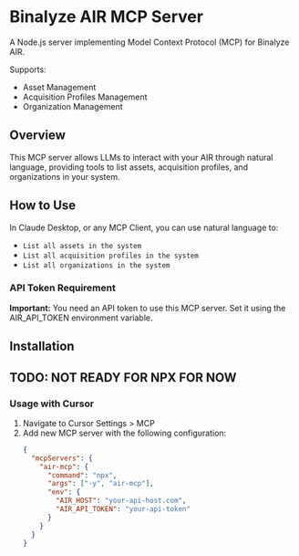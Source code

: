# Binalyze AIR MCP Server

A Node.js server implementing Model Context Protocol (MCP) for Binalyze AIR.

Supports:

- Asset Management
- Acquisition Profiles Management
- Organization Management

## Overview

This MCP server allows LLMs to interact with your AIR through natural language, providing tools to list assets, acquisition profiles, and organizations in your system.

## How to Use

In Claude Desktop, or any MCP Client, you can use natural language to:

- `List all assets in the system`
- `List all acquisition profiles in the system`
- `List all organizations in the system`

### API Token Requirement

**Important:** You need an API token to use this MCP server. Set it using the AIR_API_TOKEN environment variable.

## Installation
## TODO: NOT READY FOR NPX FOR NOW
### Usage with Cursor

1. Navigate to Cursor Settings > MCP
2. Add new MCP server with the following configuration:
   ```json
   {
     "mcpServers": {
       "air-mcp": {
         "command": "npx",
         "args": ["-y", "air-mcp"],
         "env": {
           "AIR_HOST": "your-api-host.com",
           "AIR_API_TOKEN": "your-api-token"
         }
       }
     }
   }